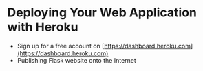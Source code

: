 # Deploying Your Web Application with Heroku
- Sign up for a free account on [https://dashboard.heroku.com](https://dashboard.heroku.com)
- Publishing Flask website onto the Internet
